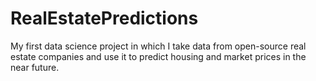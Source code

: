 # RealEstatePredictions
My first data science project in which I take data from open-source real estate companies and use it to predict housing and market prices in the near future.
